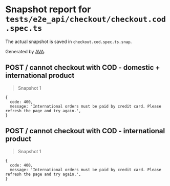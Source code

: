# Snapshot report for `tests/e2e_api/checkout/checkout.cod.spec.ts`

The actual snapshot is saved in `checkout.cod.spec.ts.snap`.

Generated by [AVA](https://ava.li).

## POST / cannot checkout with COD - domestic + international product

> Snapshot 1

    {
      code: 400,
      message: 'International orders must be paid by credit card. Please refresh the page and try again.',
    }

## POST / cannot checkout with COD - international product

> Snapshot 1

    {
      code: 400,
      message: 'International orders must be paid by credit card. Please refresh the page and try again.',
    }
